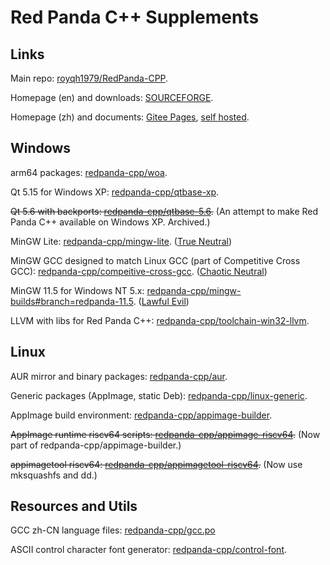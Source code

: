 # Red Panda C++ Supplements

## Links

Main repo: [royqh1979/RedPanda-CPP](https://github.com/royqh1979/RedPanda-CPP).

Homepage (en) and downloads: [SOURCEFORGE](https://sourceforge.net/projects/redpanda-cpp/).

Homepage (zh) and documents: [Gitee Pages](https://royqh1979.gitee.io/redpandacpp/), [self hosted](http://royqh.net/redpandacpp/).

## Windows

arm64 packages: [redpanda-cpp/woa](https://github.com/redpanda-cpp/woa).

Qt 5.15 for Windows XP: [redpanda-cpp/qtbase-xp](https://github.com/redpanda-cpp/qtbase-xp).

<del>Qt 5.6 with backports: [redpanda-cpp/qtbase-5.6](https://github.com/redpanda-cpp/qtbase-5.6).</del> (An attempt to make Red Panda C++ available on Windows XP. Archived.)

MinGW Lite: [redpanda-cpp/mingw-lite](https://github.com/redpanda-cpp/mingw-lite). ([True Neutral](./alignment.md))

MinGW GCC designed to match Linux GCC (part of Competitive Cross GCC): [redpanda-cpp/compeitive-cross-gcc](https://github.com/redpanda-cpp/competitive-cross-gcc). ([Chaotic Neutral](./alignment.md))

MinGW 11.5 for Windows NT 5.x: [redpanda-cpp/mingw-builds#branch=redpanda-11.5](https://github.com/redpanda-cpp/mingw-builds/tree/redpanda-11.5). ([Lawful Evil](./alignment.md))

LLVM with libs for Red Panda C++: [redpanda-cpp/toolchain-win32-llvm](https://github.com/redpanda-cpp/toolchain-win32-llvm).

## Linux

AUR mirror and binary packages: [redpanda-cpp/aur](https://github.com/redpanda-cpp/aur).

Generic packages (AppImage, static Deb): [redpanda-cpp/linux-generic](https://github.com/redpanda-cpp/linux-generic).

AppImage build environment: [redpanda-cpp/appimage-builder](https://github.com/redpanda-cpp/appimage-builder).

<del>AppImage runtime riscv64 scripts: [redpanda-cpp/appimage-riscv64](https://github.com/redpanda-cpp/appimage-riscv64).</del> (Now part of redpanda-cpp/appimage-builder.)

<del>appimagetool riscv64: [redpanda-cpp/appimagetool-riscv64](https://github.com/redpanda-cpp/appimage-riscv64).</del> (Now use mksquashfs and dd.)

## Resources and Utils

GCC zh-CN language files: [redpanda-cpp/gcc.po](https://github.com/redpanda-cpp/gcc.po)

ASCII control character font generator: [redpanda-cpp/control-font](https://github.com/redpanda-cpp/control-font).
